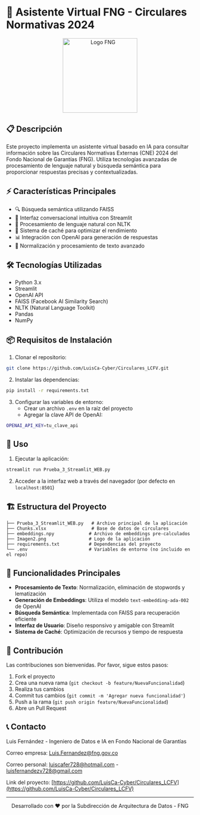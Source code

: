 # 🤖 Asistente Virtual FNG - Circulares Normativas 2024

<p align="center">
  <img src="https://portalqa.fng.gov.co/images/institucional/logo_nfg_blanco.png" alt="Logo FNG" style="width: 200px; height: auto;">
</p>

## 📋 Descripción

Este proyecto implementa un asistente virtual basado en IA para consultar información sobre las Circulares Normativas Externas (CNE) 2024 del Fondo Nacional de Garantías (FNG). Utiliza tecnologías avanzadas de procesamiento de lenguaje natural y búsqueda semántica para proporcionar respuestas precisas y contextualizadas.

## ⚡ Características Principales

- 🔍 Búsqueda semántica utilizando FAISS
- 💬 Interfaz conversacional intuitiva con Streamlit
- 🧠 Procesamiento de lenguaje natural con NLTK
- 🔄 Sistema de caché para optimizar el rendimiento
- 📊 Integración con OpenAI para generación de respuestas
- 🎯 Normalización y procesamiento de texto avanzado

## 🛠️ Tecnologías Utilizadas

- Python 3.x
- Streamlit
- OpenAI API
- FAISS (Facebook AI Similarity Search)
- NLTK (Natural Language Toolkit)
- Pandas
- NumPy

## 📦 Requisitos de Instalación

1. Clonar el repositorio:
```bash
git clone https://github.com/LuisCa-Cyber/Circulares_LCFV.git
```

2. Instalar las dependencias:
```bash
pip install -r requirements.txt
```

3. Configurar las variables de entorno:
   - Crear un archivo `.env` en la raíz del proyecto
   - Agregar la clave API de OpenAI:
```bash
OPENAI_API_KEY=tu_clave_api
```

## 🚀 Uso

1. Ejecutar la aplicación:
```bash
streamlit run Prueba_3_Streamlit_WEB.py
```

2. Acceder a la interfaz web a través del navegador (por defecto en `localhost:8501`)

## 🏗️ Estructura del Proyecto

```
├── Prueba_3_Streamlit_WEB.py   # Archivo principal de la aplicación
├── Chunks.xlsx                 # Base de datos de circulares
├── embeddings.npy             # Archivo de embeddings pre-calculados
├── Imagen2.png                # Logo de la aplicación
├── requirements.txt           # Dependencias del proyecto
└── .env                       # Variables de entorno (no incluido en el repo)
```

## 🔧 Funcionalidades Principales

- **Procesamiento de Texto**: Normalización, eliminación de stopwords y lematización
- **Generación de Embeddings**: Utiliza el modelo `text-embedding-ada-002` de OpenAI
- **Búsqueda Semántica**: Implementada con FAISS para recuperación eficiente
- **Interfaz de Usuario**: Diseño responsivo y amigable con Streamlit
- **Sistema de Caché**: Optimización de recursos y tiempo de respuesta

## 👥 Contribución

Las contribuciones son bienvenidas. Por favor, sigue estos pasos:

1. Fork el proyecto
2. Crea una nueva rama (`git checkout -b feature/NuevaFuncionalidad`)
3. Realiza tus cambios
4. Commit tus cambios (`git commit -m 'Agregar nueva funcionalidad'`)
5. Push a la rama (`git push origin feature/NuevaFuncionalidad`)
6. Abre un Pull Request

## 📞 Contacto

Luis Fernández - Ingeniero de Datos e IA en Fondo Nacional de Garantías

Correo empresa: Luis.Fernandez@fng.gov.co

Correo personal: luiscafer728@hotmail.com - luisfernandezv728@gmail.com

Link del proyecto: [https://github.com/LuisCa-Cyber/Circulares_LCFV](https://github.com/LuisCa-Cyber/Circulares_LCFV)

---
<p align="center">
  Desarrollado con ❤️ por la Subdirección de Arquitectura de Datos - FNG
</p>
